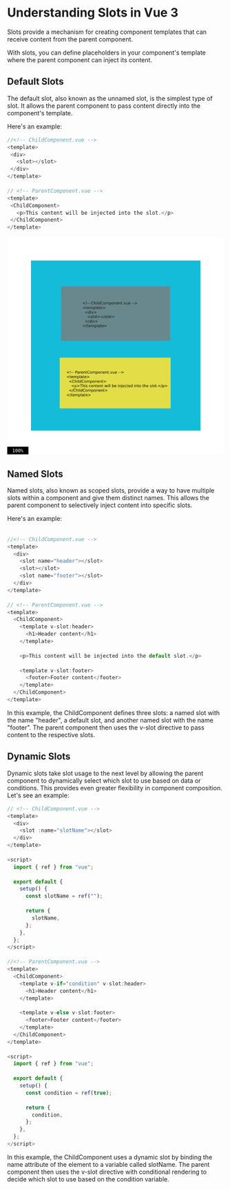# Understanding Slots in Vue 3

Slots provide a mechanism for creating component templates that can receive content from the parent component. 

With slots, you can define placeholders in your component's template where the parent component can inject its content. 

## Default Slots


The default slot, also known as the unnamed slot, is the simplest type of slot. It allows the parent component to pass content directly into the component's template.

 Here's an example:

 ```js
//<!-- ChildComponent.vue -->
<template>
  <div>
    <slot></slot>
  </div>
</template>

// <!-- ParentComponent.vue -->
<template>
  <ChildComponent>
    <p>This content will be injected into the slot.</p> 
  </ChildComponent>
</template>
 ```
 ![Default Slots](image.png)

 ## Named Slots

 Named slots, also known as scoped slots, provide a way to have multiple slots within a component and give them distinct names. This allows the parent component to selectively inject content into specific slots.
 
Here's an example:

```js

//<!-- ChildComponent.vue -->
<template>
  <div>
    <slot name="header"></slot>
    <slot></slot>
    <slot name="footer"></slot>
  </div>
</template>

// <!-- ParentComponent.vue -->
<template>
  <ChildComponent>
    <template v-slot:header>
      <h1>Header content</h1>
    </template>

    <p>This content will be injected into the default slot.</p>

    <template v-slot:footer>
      <footer>Footer content</footer>
    </template>
  </ChildComponent>
</template>
```
In this example, the ChildComponent defines three slots: a named slot with the name "header", a default slot, and another named slot with the name "footer". The parent component then uses the v-slot directive to pass content to the respective slots.

## Dynamic Slots

Dynamic slots take slot usage to the next level by allowing the parent component to dynamically select which slot to use based on data or conditions. This provides even greater flexibility in component composition. Let's see an example:

```js
// <!-- ChildComponent.vue -->
<template>
  <div>
    <slot :name="slotName"></slot>
  </div>
</template>

<script>
  import { ref } from "vue";

  export default {
    setup() {
      const slotName = ref("");

      return {
        slotName,
      };
    },
  };
</script>

//<!-- ParentComponent.vue -->
<template>
  <ChildComponent>
    <template v-if="condition" v-slot:header>
      <h1>Header content</h1>
    </template>

    <template v-else v-slot:footer>
      <footer>Footer content</footer>
    </template>
  </ChildComponent>
</template>

<script>
  import { ref } from "vue";

  export default {
    setup() {
      const condition = ref(true);

      return {
        condition,
      };
    },
  };
</script>
```
In this example, the ChildComponent uses a dynamic slot by binding the name attribute of the <slot></slot> element to a variable called slotName. The parent component then uses the v-slot directive with conditional rendering to decide which slot to use based on the condition variable.